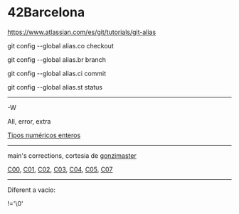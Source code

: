 # 42Barcelona


https://www.atlassian.com/es/git/tutorials/git-alias



  git config --global alias.co checkout

  git config --global alias.br branch

  git config --global alias.ci commit

  git config --global alias.st status
  
---

  -W
  
All, error, extra
  

[Tipos numéricos enteros ](https://docs.microsoft.com/es-es/dotnet/csharp/language-reference/builtin-types/integral-numeric-types)

---
main's corrections, cortesia de [gonzimaster](https://github.com/gonzimaster)

[C00](https://github.com/gonzimaster/C00_eval), [C01](https://github.com/gonzimaster/C01_eval), [C02](https://github.com/gonzimaster/C02_eval), [C03](https://github.com/gonzimaster/C03_eval), [C04](https://github.com/gonzimaster/C04_eval), [C05](https://github.com/gonzimaster/C05_eval), [C07](https://github.com/gonzimaster/C07_eval)

---

Diferent a vacio:

 !='\0'
